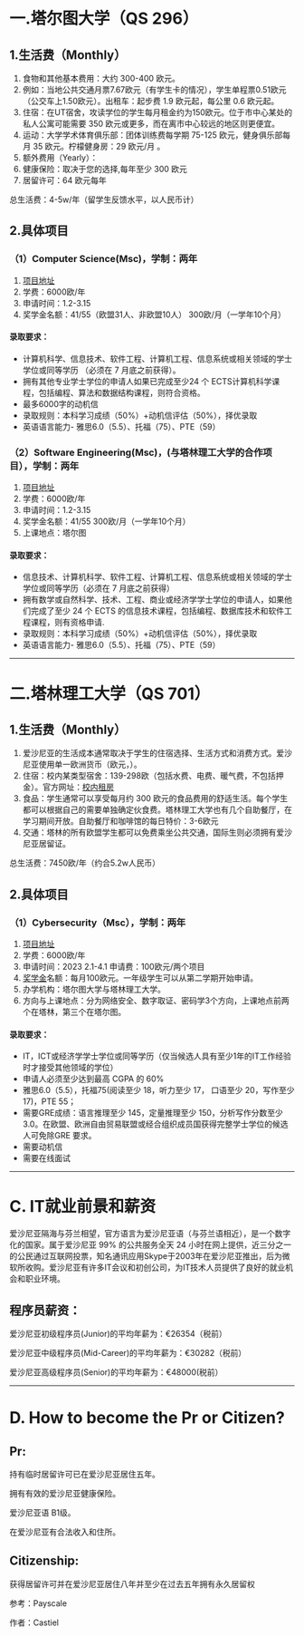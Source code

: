 # 一.塔尔图大学（QS 296）

## 1.生活费（Monthly）

1. 食物和其他基本费用：大约 300-400 欧元。
2. 例如：当地公共交通月票7.67欧元（有学生卡的情况），学生单程票0.51欧元（公交车上1.50欧元）。出租车：起步费 1.9 欧元起，每公里 0.6 欧元起。
3. 住宿：在UT宿舍，攻读学位的学生每月租金约为150欧元。位于市中心某处的私人公寓可能需要 350 欧元或更多，而在离市中心较远的地区则更便宜。
4. 运动：大学学术体育俱乐部：团体训练费每学期 75-125 欧元，健身俱乐部每月 35 欧元。柠檬健身房：29 欧元/月 。
5. 额外费用（Yearly）：
6. 健康保险：取决于您的选择,每年至少 300 欧元
7. 居留许可：64 欧元每年

总生活费：4-5w/年（留学生反馈水平，以人民币计）

## 2.具体项目

### （1）Computer Science(Msc)，学制：两年

1. [项目地址](https://ut.ee/en/curriculum/computer-science)
2. 学费：6000欧/年
3. 申请时间：1.2-3.15
4. 奖学金名额：41/55（欧盟31人、非欧盟10人）    300欧/月（一学年10个月）

#### 录取要求：

* 计算机科学、信息技术、软件工程、计算机工程、信息系统或相关领域的学士学位或同等学历 （必须在 7 月底之前获得）。
* 拥有其他专业学士学位的申请人如果已完成至少24 个 ECTS计算机科学课程，包括编程、算法和数据结构课程，则符合资格。
* 最多6000字的动机信
* 录取规则：本科学习成绩（50%）+动机信评估（50%），择优录取
* 英语语言能力- 雅思6.0（5.5）、托福（75）、PTE（59）

### （2）Software Engineering(Msc)，(与塔林理工大学的合作项目），学制：两年

1. [项目地址](https://ut.ee/en/curriculum/software-engineering)
2. 学费：6000欧/年
3. 申请时间：1.2-3.15
4. 奖学金名额：41/55    300欧/月（一学年10个月）
5. 上课地点：塔尔图

#### 录取要求：

* 信息技术、计算机科学、软件工程、计算机工程、信息系统或相关领域的学士学位或同等学历（必须在 7 月底之前获得）
* 拥有数学或自然科学、技术、工程、商业或经济学学士学位的申请人，如果他们完成了至少 24 个 ECTS 的信息技术课程，包括编程、数据库技术和软件工程课程，则有资格申请.
* 录取规则：本科学习成绩（50%）+动机信评估（50%），择优录取
* 英语语言能力- 雅思6.0（5.5）、托福（75）、PTE（59）

---

# 二.塔林理工大学（QS 701）

## 1.生活费（Monthly）

1. 爱沙尼亚的生活成本通常取决于学生的住宿选择、生活方式和消费方式。爱沙尼亚使用单一欧洲货币（欧元，）。
2. 住宿：校内某类型宿舍：139-298欧（包括水费、电费、暖气费，不包括押金）。官方网址：[校内租房](https://taltech.ee/en/student-housing/akadeemia-7-1)
3. 食品：学生通常可以享受每月约 300 欧元的食品费用的舒适生活。每个学生都可以根据自己的需要单独确定伙食费。塔林理工大学也有几个自助餐厅，在学习期间开放。自助餐厅和咖啡馆的每日特价：3-6欧元
4. 交通：塔林的所有欧盟学生都可以免费乘坐公共交通，国际生则必须拥有爱沙尼亚居留证。

总生活费：7450欧/年（约合5.2w人民币）

## 2.具体项目

### （1）Cybersecurity（Msc），学制：两年

1. [项目地址](https://taltech.ee/en/cyber-msc)
2. 学费：6000欧/年
3. 申请时间：2023 2.1-4.1 申请费：100欧元/两个项目
4. [奖学金](https://taltech.ee/en/scholarships#p1195)名额：每月100欧元。一年级学生可以从第二学期开始申请。
5. 办学机构：塔尔图大学与塔林理工大学。
6. 方向与上课地点：分为网络安全、数字取证、密码学3个方向，上课地点前两个在塔林，第三个在塔尔图。

#### 录取要求：

* IT，ICT或经济学学士学位或同等学历（仅当候选人具有至少1年的IT工作经验时才接受其他领域的学位）
* 申请人必须至少达到最高 CGPA 的 60%
* 雅思6.0（5.5），托福75(阅读至少 18，听力至少 17， 口语至少 20，写作至少 17)，PTE 55；
* 需要GRE成绩：语言推理至少 145，定量推理至少 150，分析写作分数至少 3.0。在欧盟、欧洲自由贸易联盟或经合组织成员国获得完整学士学位的候选人可免除GRE 要求。
* 需要动机信
* 需要在线面试

---

# C. IT就业前景和薪资

爱沙尼亚隔海与芬兰相望，官方语言为爱沙尼亚语（与芬兰语相近），是一个数字化的国家。属于爱沙尼亚 99% 的公共服务全天 24 小时在网上提供，近三分之一的公民通过互联网投票，知名通讯应用Skype于2003年在爱沙尼亚推出，后为微软所收购。爱沙尼亚有许多IT会议和初创公司，为IT技术人员提供了良好的就业机会和职业环境。

## 程序员薪资：

爱沙尼亚初级程序员(Junior)的平均年薪为：€26354（税前）

爱沙尼亚中级程序员(Mid-Career)的平均年薪为：€30282（税前）

爱沙尼亚高级程序员(Senior)的平均年薪为：€48000(税前）

---

# D. How to become the Pr or Citizen?

## Pr:

持有临时居留许可已在爱沙尼亚居住五年。

拥有有效的爱沙尼亚健康保险。

爱沙尼亚语 B1级。

在爱沙尼亚有合法收入和住所。

## Citizenship:

获得居留许可并在爱沙尼亚居住八年并至少在过去五年拥有永久居留权

参考：Payscale

作者：Castiel

